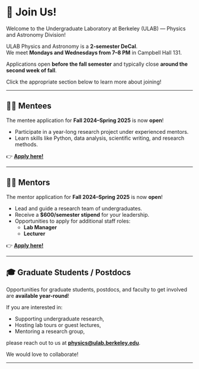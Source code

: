 # 🚀 Join Us!

Welcome to the Undergraduate Laboratory at Berkeley (ULAB) — Physics and Astronomy Division!

ULAB Physics and Astronomy is a **2-semester DeCal**.  
We meet **Mondays and Wednesdays from 7–8 PM** in Campbell Hall 131.

Applications open **before the fall semester** and typically close **around the second week of fall**.

Click the appropriate section below to learn more about joining!

---

## 👩‍🎓 Mentees

The mentee application for **Fall 2024–Spring 2025** is now **open**!

- Participate in a year-long research project under experienced mentors.
- Learn skills like Python, data analysis, scientific writing, and research methods.

👉 [**Apply here!**](#) <!-- Replace # with your real application link -->

---

## 👨‍🏫 Mentors

The mentor application for **Fall 2024–Spring 2025** is now **open**!

- Lead and guide a research team of undergraduates.
- Receive a **$600/semester stipend** for your leadership.
- Opportunities to apply for additional staff roles:
  - **Lab Manager**
  - **Lecturer**

👉 [**Apply here!**](#) <!-- Replace # with your real application link -->

---

## 🎓 Graduate Students / Postdocs

Opportunities for graduate students, postdocs, and faculty to get involved are **available year-round**!

If you are interested in:
- Supporting undergraduate research,
- Hosting lab tours or guest lectures,
- Mentoring a research group,

please reach out to us at **[physics@ulab.berkeley.edu](mailto:physics@ulab.berkeley.edu)**.

We would love to collaborate!

---
